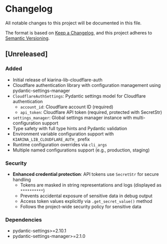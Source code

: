 # Changelog

All notable changes to this project will be documented in this file.

The format is based on [Keep a Changelog](https://keepachangelog.com/en/1.0.0/),
and this project adheres to [Semantic Versioning](https://semver.org/spec/v2.0.0.html).

## [Unreleased]

### Added
- Initial release of kiarina-lib-cloudflare-auth
- Cloudflare authentication library with configuration management using pydantic-settings-manager
- `CloudflareAuthSettings`: Pydantic settings model for Cloudflare authentication
  - `account_id`: Cloudflare account ID (required)
  - `api_token`: Cloudflare API token (required, protected with SecretStr)
- `settings_manager`: Global settings manager instance with multi-configuration support
- Type safety with full type hints and Pydantic validation
- Environment variable configuration support with `KIARINA_LIB_CLOUDFLARE_AUTH_` prefix
- Runtime configuration overrides via `cli_args`
- Multiple named configurations support (e.g., production, staging)

### Security
- **Enhanced credential protection**: API tokens use `SecretStr` for secure handling
  - Tokens are masked in string representations and logs (displayed as `**********`)
  - Prevents accidental exposure of sensitive data in debug output
  - Access token values explicitly via `.get_secret_value()` method
  - Follows the project-wide security policy for sensitive data

### Dependencies
- pydantic-settings>=2.10.1
- pydantic-settings-manager>=2.1.0
